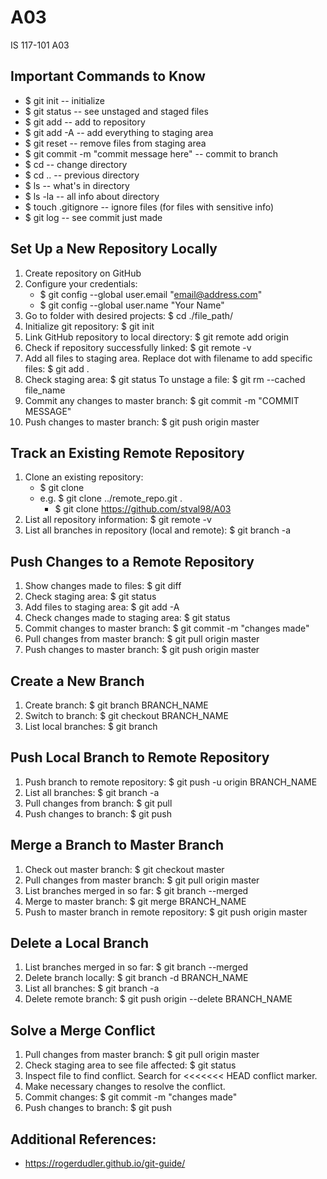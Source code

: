 # A03
IS 117-101 A03

Important Commands to Know
--------------------------------
+ $ git init -- initialize
+ $ git status -- see unstaged and staged files
+ $ git add -- add to repository
+ $ git add -A -- add everything to staging area
+ $ git reset -- remove files from staging area
+ $ git commit -m "commit message here" -- commit to branch
+ $ cd  -- change directory
+ $ cd .. -- previous directory
+ $ ls -- what's in directory
+ $ ls -la -- all info about directory
+ $ touch .gitignore -- ignore files (for files with sensitive info)
+ $ git log -- see commit just made

Set Up a New Repository Locally
---------------------------------
1. Create repository on GitHub
2. Configure your credentials: 
	* $ git config --global user.email "email@address.com"
	* $ git config --global user.name "Your Name"
4. Go to folder with desired projects: $ cd ./file_path/
5. Initialize git repository: $ git init
6. Link GitHub repository to local directory: 
	$ git remote add origin <repository URL>
7. Check if repository successfully linked:
	$ git remote -v
8. Add all files to staging area. Replace dot with filename to add specific files: 
	$ git add . 
9. Check staging area: $ git status
	To unstage a file: $ git rm --cached file_name 
10. Commit any changes to master branch: 
	$ git commit -m "COMMIT MESSAGE"
11. Push changes to master branch: $ git push origin master

Track an Existing Remote Repository
-------------------------------------
1. Clone an existing repository:
	* $ git clone <repository URL> <WHERE U WANT TO CLONE>
	* e.g. $ git clone ../remote_repo.git .
		* $ git clone https://github.com/stval98/A03
2. List all repository information: $ git remote -v 
3. List all branches in repository (local and remote): $ git branch -a 

Push Changes to a Remote Repository
-------------------------------------
1. Show changes made to files: $ git diff
2. Check staging area: $ git status
3. Add files to staging area: $ git add -A
4. Check changes made to staging area: $ git status
5. Commit changes to master branch: $ git commit -m "changes made"
4. Pull changes from master branch: $ git pull origin master
5. Push changes to master branch: $ git push origin master 

Create a New Branch
-----------------------
1. Create branch: $ git branch BRANCH_NAME
2. Switch to branch: $ git checkout BRANCH_NAME 
3. List local branches: $ git branch

Push Local Branch to Remote Repository
-----------------------------------------
1. Push branch to remote repository: $ git push -u origin BRANCH_NAME 
2. List all branches: $ git branch -a
3. Pull changes from branch: $ git pull
4. Push changes to branch: $ git push

Merge a Branch to Master Branch
--------------------------------
1. Check out master branch: $ git checkout master 
2. Pull changes from master branch: $ git pull origin master
3. List branches merged in so far: $ git branch --merged 
4. Merge to master branch: $ git merge BRANCH_NAME
5. Push to master branch in remote repository: $ git push origin master

Delete a Local Branch
----------------------
1. List branches merged in so far: $ git branch --merged
2. Delete branch locally: $ git branch -d BRANCH_NAME
3. List all branches: $ git branch -a
4. Delete remote branch: $ git push origin --delete BRANCH_NAME

Solve a Merge Conflict
----------------------
1. Pull changes from master branch: $ git pull origin master
2. Check staging area to see file affected: $ git status
3. Inspect file to find conflict. Search for <<<<<<< HEAD conflict marker.
4. Make necessary changes to resolve the conflict. 
5. Commit changes: $ git commit -m "changes made"
6. Push changes to branch: $ git push
	
	
Additional References:
----------------------
+ https://rogerdudler.github.io/git-guide/
